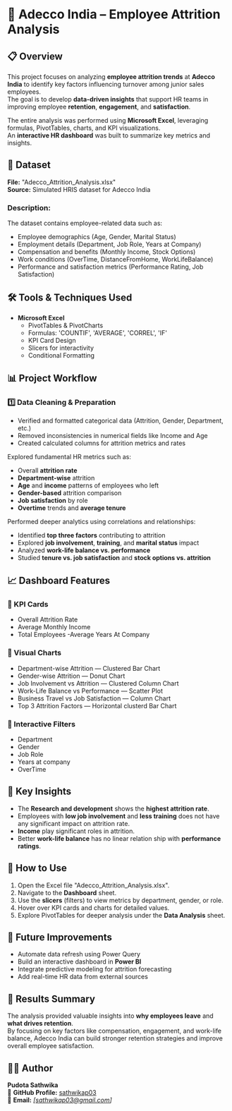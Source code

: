 # 🏢 Adecco India – Employee Attrition Analysis

## 📋 Overview
This project focuses on analyzing **employee attrition trends** at **Adecco India** to identify key factors influencing turnover among junior sales employees.  
The goal is to develop **data-driven insights** that support HR teams in improving employee **retention**, **engagement**, and **satisfaction**.

The entire analysis was performed using **Microsoft Excel**, leveraging formulas, PivotTables, charts, and KPI visualizations.  
An **interactive HR dashboard** was built to summarize key metrics and insights.

## 📂 Dataset
**File:** "Adecco_Attrition_Analysis.xlsx"  
**Source:** Simulated HRIS dataset for Adecco India  

### Description:
The dataset contains employee-related data such as:
- Employee demographics (Age, Gender, Marital Status)
- Employment details (Department, Job Role, Years at Company)
- Compensation and benefits (Monthly Income, Stock Options)
- Work conditions (OverTime, DistanceFromHome, WorkLifeBalance)
- Performance and satisfaction metrics (Performance Rating, Job Satisfaction)

## 🛠️ Tools & Techniques Used
- **Microsoft Excel**
  - PivotTables & PivotCharts  
  - Formulas: 'COUNTIF', 'AVERAGE', 'CORREL', 'IF'
  - KPI Card Design  
  - Slicers for interactivity  
  - Conditional Formatting  

## 📊 Project Workflow

### 1️⃣ Data Cleaning & Preparation
- Verified and formatted categorical data (Attrition, Gender, Department, etc.)
- Removed inconsistencies in numerical fields like Income and Age  
- Created calculated columns for attrition metrics and rates  

Explored fundamental HR metrics such as:
- Overall **attrition rate**
- **Department-wise** attrition
- **Age** and **income** patterns of employees who left
- **Gender-based** attrition comparison
- **Job satisfaction** by role  
- **Overtime** trends and **average tenure**

Performed deeper analytics using correlations and relationships:
- Identified **top three factors** contributing to attrition  
- Explored **job involvement**, **training**, and **marital status** impact  
- Analyzed **work-life balance vs. performance**  
- Studied **tenure vs. job satisfaction** and **stock options vs. attrition**

## 📈 Dashboard Features

### 🔹 KPI Cards
- Overall Attrition Rate  
- Average Monthly Income  
- Total Employees
-Average Years At Company

### 🔹 Visual Charts
- Department-wise Attrition — Clustered Bar Chart  
- Gender-wise Attrition — Donut Chart  
- Job Involvement vs Attrition — Clustered Column Chart  
- Work-Life Balance vs Performance — Scatter Plot  
- Business Travel vs Job Satisfaction — Column Chart  
- Top 3 Attrition Factors — Horizontal clusterd Bar Chart  

### 🔹 Interactive Filters
- Department  
- Gender  
- Job Role  
- Years at company  
- OverTime  

## 🧾 Key Insights
- The **Research and development** shows the **highest attrition rate**.  
- Employees with **low job involvement** and **less training** does not have any significant impact on attrition rate.  
- **Income**  play significant roles in attrition.  
- Better **work-life balance** has no linear relation ship with **performance ratings**.  

## 🚀 How to Use
1. Open the Excel file "Adecco_Attrition_Analysis.xlsx".  
2. Navigate to the **Dashboard** sheet.  
3. Use the **slicers** (filters) to view metrics by department, gender, or role.  
4. Hover over KPI cards and charts for detailed values.  
5. Explore PivotTables for deeper analysis under the **Data Analysis** sheet.  

## 🌱 Future Improvements
- Automate data refresh using Power Query  
- Build an interactive dashboard in **Power BI**  
- Integrate predictive modeling for attrition forecasting  
- Add real-time HR data from external sources  

## 🧠 Results Summary
The analysis provided valuable insights into **why employees leave** and **what drives retention**.  
By focusing on key factors like compensation, engagement, and work-life balance, Adecco India can build stronger retention strategies and improve overall employee satisfaction.

## 👩‍💻 Author
**Pudota Sathwika**    
🔗 **GitHub Profile:** [sathwikap03](https://github.com/sathwikap03)  
📧 **Email:** *[sathwikap03@gmail.com]*  

